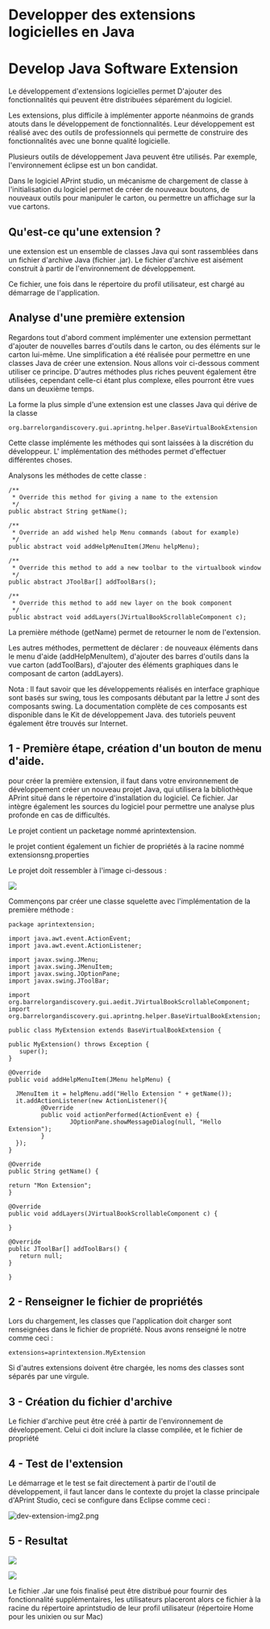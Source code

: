 
Developper des extensions logicielles en Java
=============================================


Develop Java Software Extension
===============================

Le développement d'extensions logicielles permet D'ajouter des fonctionnalités qui peuvent être distribuées séparément du logiciel.

Les extensions, plus difficile à implémenter apporte néanmoins de grands atouts dans le développement de fonctionnalités. Leur développement est réalisé avec des outils de professionnels qui permette de construire des fonctionnalités avec une bonne qualité logicielle.

Plusieurs outils de développement Java peuvent être utilisés. Par exemple, l'environnement éclipse est un bon candidat.

Dans le logiciel APrint studio, un mécanisme de chargement de classe à l'initialisation du logiciel permet de créer de nouveaux boutons, de nouveaux outils pour manipuler le carton, ou permettre un affichage sur la vue cartons.


Qu'est-ce qu'une extension ?
----------------------------

une extension est un ensemble de classes Java qui sont rassemblées dans un fichier d'archive Java (fichier .jar). Le fichier d'archive est aisément construit à partir de l'environnement de développement.

Ce fichier, une fois dans le répertoire du profil utilisateur, est chargé au démarrage de l'application.


Analyse d'une première extension
--------------------------------

Regardons tout d'abord comment implémenter une extension permettant d'ajouter de nouvelles barres d'outils dans le carton, ou des éléments sur le carton lui-même. Une simplification a été réalisée pour permettre en une classes Java de créer une extension. Nous allons voir ci-dessous comment utiliser ce principe. D'autres méthodes plus riches peuvent également être utilisées, cependant celle-ci étant plus complexe, elles pourront être vues dans un deuxième temps.

La forme la plus simple d'une extension est une classes Java qui dérive de la classe

    org.barrelorgandiscovery.gui.aprintng.helper.BaseVirtualBookExtension

Cette classe implémente les méthodes qui sont laissées à la discrétion du développeur. L' implémentation des méthodes permet d'effectuer différentes choses.

Analysons les méthodes de cette classe :

    /**
     * Override this method for giving a name to the extension
     */
    public abstract String getName();
    
    /**
     * Override an add wished help Menu commands (about for example)
     */
    public abstract void addHelpMenuItem(JMenu helpMenu);
    
    /**
     * Override this method to add a new toolbar to the virtualbook window
     */
    public abstract JToolBar[] addToolBars();
    
    /**
     * Override this method to add new layer on the book component
     */
    public abstract void addLayers(JVirtualBookScrollableComponent c);

La première méthode (getName) permet de retourner le nom de l'extension.

Les autres méthodes, permettent de déclarer : de nouveaux éléments dans le menu d'aide (addHelpMenuItem), d'ajouter des barres d'outils dans la vue carton (addToolBars), d'ajouter des éléments graphiques dans le composant de carton (addLayers).

Nota : Il faut savoir que les développements réalisés en interface graphique sont basés sur swing, tous les composants débutant par la lettre J sont des composants swing. La documentation complète de ces composants est disponible dans le Kit de développement Java. des tutoriels peuvent également être trouvés sur Internet.


1 - Première étape, création d'un bouton de menu d'aide.
--------------------------------------------------------

pour créer la première extension, il faut dans votre environnement de développement créer un nouveau projet Java, qui utilisera la bibliothèque APrint situé dans le répertoire d'installation du logiciel. Ce fichier. Jar intègre également les sources du logiciel pour permettre une analyse plus profonde en cas de difficultés.

Le projet contient un packetage nommé aprintextension.

le projet contient également un fichier de propriétés à la racine nommé extensionsng.properties

Le projet doit ressembler à l'image ci-dessous :

![](dev-extension-img1.png)

Commençons par créer une classe squelette avec l'implémentation de la première méthode :

    package aprintextension;

    import java.awt.event.ActionEvent;
    import java.awt.event.ActionListener;
    
    import javax.swing.JMenu;
    import javax.swing.JMenuItem;
    import javax.swing.JOptionPane;
    import javax.swing.JToolBar;
    
    import org.barrelorgandiscovery.gui.aedit.JVirtualBookScrollableComponent;
    import org.barrelorgandiscovery.gui.aprintng.helper.BaseVirtualBookExtension;
    
    public class MyExtension extends BaseVirtualBookExtension {
    
    public MyExtension() throws Exception {
       super();
    }
    
    @Override
    public void addHelpMenuItem(JMenu helpMenu) {
    
      JMenuItem it = helpMenu.add("Hello Extension " + getName());
      it.addActionListener(new ActionListener(){
             @Override
             public void actionPerformed(ActionEvent e) {
                     JOptionPane.showMessageDialog(null, "Hello Extension");
             }
      });
    }
    
    @Override
    public String getName() {
    
    return "Mon Extension";
    }
    
    @Override
    public void addLayers(JVirtualBookScrollableComponent c) {
    
    }
    
    @Override
    public JToolBar[] addToolBars() {
       return null;
    }
    
    }


2 - Renseigner le fichier de propriétés
---------------------------------------

Lors du chargement, les classes que l'application doit charger sont renseignées dans le fichier de propriété. Nous avons renseigné le notre comme ceci :

    extensions=aprintextension.MyExtension

Si d'autres extensions doivent être chargée, les noms des classes sont séparés par une virgule.


3 - Création du fichier d'archive
---------------------------------

Le fichier d'archive peut être créé à partir de l'environnement de développement. Celui ci doit inclure la classe compilée, et le fichier de propriété


4 - Test de l'extension
-----------------------

Le démarrage et le test se fait directement à partir de l'outil de développement, il faut lancer dans le contexte du projet la classe principale d'APrint Studio, ceci se configure dans Eclipse comme ceci :

![dev-extension-img2.png](dev-extension-img2.png)


5 - Resultat
------------

![](dev-extension-img3.png)

![](dev-extension-img4.png)

Le fichier .Jar une fois finalisé peut être distribué pour fournir des fonctionnalité supplémentaires, les utilisateurs placeront alors ce fichier à la racine du répertoire aprintstudio de leur profil utilisateur (répertoire Home pour les unixien ou sur Mac)
